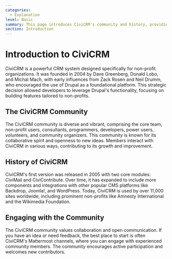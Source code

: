 ```yaml
---
categories:
  - Explanation
level: Basic
summary: This page introduces CiviCRM's community and history, providing a background on its development and user base.
section: Introduction
---
```


# Introduction to CiviCRM

CiviCRM is a powerful CRM system designed specifically for non-profit organizations. It was founded in 2004 by Dave Greenberg, Donald Lobo, and Michal Mach, with early influences from Zack Rosen and Neil Drumm, who encouraged the use of Drupal as a foundational platform. This strategic decision allowed developers to leverage Drupal's functionality, focusing on building features tailored to non-profits.

## The CiviCRM Community

The CiviCRM community is diverse and vibrant, comprising the core team, non-profit users, consultants, programmers, developers, power users, volunteers, and community organizers. This community is known for its collaborative spirit and openness to new ideas. Members interact with CiviCRM in various ways, contributing to its growth and improvement.

## History of CiviCRM

CiviCRM's first version was released in 2005 with two core modules: CiviMail and CiviContribute. Over time, it has expanded to include more components and integrations with other popular CMS platforms like Backdrop, Joomla!, and WordPress. Today, CiviCRM is used by over 11,000 sites worldwide, including prominent non-profits like Amnesty International and the Wikimedia Foundation.

## Engaging with the Community

The CiviCRM community values collaboration and open communication. If you have an idea or need feedback, the best place to start is often CiviCRM's Mattermost channels, where you can engage with experienced community members. The community encourages active participation and welcomes new contributors.

<!--
Source: https://docs.civicrm.org/some/page/
 -->

<!--
Suggestion: This page is best categorized as an Explanation because it provides background information on CiviCRM's history and community, rather than step
-by-step instructions or problem-solving guides. -->
